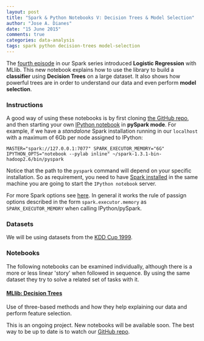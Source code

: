 ```yaml
---
layout: post
title: "Spark & Python Notebooks V: Decision Trees & Model Selection"
author: "Jose A. Dianes"
date: "15 June 2015"
comments: true
categories: data-analysis   
tags: spark python decision-trees model-selection
---
```


The [fourth episode](http://jadianes.me/spark-py-notebooks-mllib-logit/) in our Spark series introduced **Logistic Regression** with MLlib. This new notebook explains how to use the library to build a **classifier** using **Decision Trees** on a large dataset. It also shows how powerful trees are in order to understand our data and even perform **model selection**.     

### Instructions  

A good way of using these notebooks is by first cloning [the GitHub repo](https://github.com/jadianes/spark-py-notebooks), and then 
starting your own [IPython notebook](http://ipython.org/notebook.html) in 
**pySpark mode**. For example, if we have a *standalone* Spark installation
running in our `localhost` with a maximum of 6Gb per node assigned to IPython:  

    MASTER="spark://127.0.0.1:7077" SPARK_EXECUTOR_MEMORY="6G" IPYTHON_OPTS="notebook --pylab inline" ~/spark-1.3.1-bin-hadoop2.6/bin/pyspark

Notice that the path to the `pyspark` command will depend on your specific 
installation. So as requirement, you need to have
[Spark installed](https://spark.apache.org/docs/latest/index.html) in 
the same machine you are going to start the `IPython notebook` server.     

For more Spark options see [here](https://spark.apache.org/docs/latest/spark-standalone.html). In general it works the rule of passign options 
described in the form `spark.executor.memory` as `SPARK_EXECUTOR_MEMORY` when
calling IPython/pySpark.   
 
### Datasets  

We will be using datasets from the [KDD Cup 1999](http://kdd.ics.uci.edu/databases/kddcup99/kddcup99.html).

### Notebooks  

The following notebooks can be examined individually, although there is a more
or less linear 'story' when followed in sequence. By using the same dataset
they try to solve a related set of tasks with it.  
 
#### [MLlib: Decision Trees](http://nbviewer.ipython.org/github/jadianes/spark-py-notebooks/blob/master/nb9-mllib-trees/nb9-mllib-trees.ipynb)    

Use of three-based methods and how they help explaining our data and perform feature selection.  

This is an ongoing project. New notebooks will be available soon. The best way
to be up to date is to watch our [GitHub repo](https://github.com/jadianes/spark-py-notebooks).
